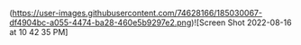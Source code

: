 (https://user-images.githubusercontent.com/74628166/185030067-df4904bc-a055-4474-ba28-460e5b9297e2.png)![Screen Shot 2022-08-16 at 10 42 35 PM]
